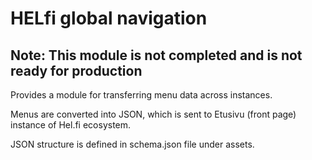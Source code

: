# HELfi global navigation

## Note: This module is not completed and is not ready for production

Provides a module for transferring menu data across instances.

Menus are converted into JSON, which is sent to Etusivu (front page) instance of Hel.fi ecosystem.

JSON structure is defined in schema.json file under assets.
